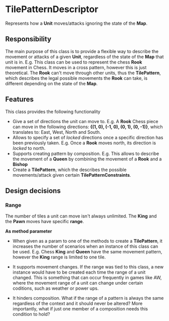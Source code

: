 # TilePatternDescriptor

Represents how a **Unit** moves/attacks ignoring the state of the **Map**.

## Responsibility

The main purpose of this class is to provide a flexible way to describe the movement or attacks of a given **Unit**, regardless of the state of the **Map** that unit is in. E.g. This class can be used to represent the chess **Rook** movement in Chess. It moves in a cross pattern, however this is just theoretical. The **Rook** can't move through other units, thus the **TilePattern**, which describes the legal possible movements the **Rook** can take, is different depending on the state of the **Map**.

## Features

This class provides the following functionality

- Give a set of directions the unit can move to. E.g. A **Rook** Chess piece can move in the following directions: **{(1, 0), (-1, 0), (0, 1), (0, -1)}**, which translates to: East, West, North and South.
- Allows to specify a set of *locked* directions once a specific direction has been previously taken. E.g. Once a **Rook** moves north, its direction is *locked* to north.
- Supports creating pattern by composition. E.g. This allows to describe the movement of a **Queen** by combining the movement of a **Rook** and a **Bishop**
- Create a **TilePattern**, which the describes the possible movements/attack given certain **TilePatternConstraints**.

## Design decisions

### Range

The number of tiles a unit can move isn't always unlimited. The **King** and the **Pawn** moves have specific **range**.

**As method parameter**

- When given as a param to one of the methods to create a **TilePattern**, it increases the number of scenarios when an instance of this class can be used. E.g. Chess **King** and **Queen** have the same movement pattern, however the **King** range is limited to one tile.

- It supports movement changes. If the range was tied to this class, a new instance would have to be created each time the range of a unit changed. This is something that can occur frequently in games like AW, where the movement range of a unit can change under certain coditions, such as weather or power ups.

- It hinders composition. What if the range of a pattern is always the same regardless of the context and it should never be altered? More importantly, what if just one member of a composition needs this condition to hold?

    

